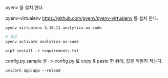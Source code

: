 pyenv 를 설치 한다. 

pyenv-virtualenv https://github.com/pyenv/pyenv-virtualenv 를 설치 한다.

```bash
pyenv virtualenv 3.10.11 analytics-as-code

# 혹은
pyenv activate analytics-as-code
```
```
pip3 install -r requirements.txt
```
config.py.sample 을 -> config.py 로 copy & paste 한 뒤에, 값을 적절히 적는다.
```
uvicorn app:app --reload
```
